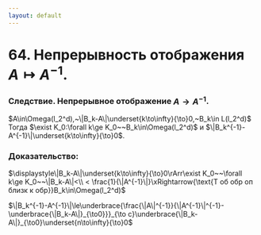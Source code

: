 ```yaml
---
layout: default
---
```

# 64. Непрерывность отображения $A\mapsto A^{-1}$.

### Следствие. Непрерывное отображение $A\to A^{-1}$.
$A\in\Omega(l_2^d),~\|B_k-A\|\underset{k\to\infty}{\to}0,~B_k\in L(l_2^d)$
Тогда $\exist K_0:\forall k\ge K_0~~B_k\in\Omega(l_2^d)$ и $\|B_k^{-1}-A^{-1}\|\underset{k\to\infty}{\to}0$.

### Доказательство:
$\displaystyle\|B_k-A\|\underset{k\to\infty}{\to}0\rArr\exist K_0~~\forall k\ge K_0~~\|B_k-A\|<\\
<
\frac{1}{\|A^{-1}\|}\xRightarrow{\text{Т об обр оп близк к обр}}B_k\in\Omega(l_2^d)$

$\|B_k^{-1}-A^{-1}\|\le\underbrace{\frac{\|A\|^{-1}}{\|A^{-1}\|^{-1}-\underbrace{\|B_k-A\|}_{\to0}}}_{\to c}\underbrace{\|B_k-A\|}_{\to0}\underset{n\to\infty}{\to}0$